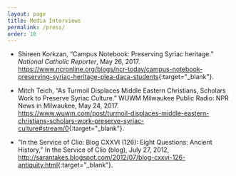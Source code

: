 ```yaml
---
layout: page
title: Media Interviews
permalink: /press/
order: 10
---
```


* Shireen Korkzan, “Campus Notebook: Preserving Syriac heritage.” _National Catholic
Reporter_, May 26, 2017. <https://www.ncronline.org/blogs/ncr-today/campus-notebook-preserving-syriac-heritage-plea-daca-students>{:target="_blank"}.

* Mitch Teich, “As Turmoil Displaces Middle Eastern Christians, Scholars Work to
Preserve Syriac Culture.” WUWM Milwaukee Public Radio: NPR News in Milwaukee,
May 24, 2017. <https://www.wuwm.com/post/turmoil-displaces-middle-eastern-christians-scholars-work-preserve-syriac-culture#stream/0>{:target="_blank"}.

* "In the Service of Clio: Blog CXXVI (126): Eight Questions: Ancient History," In the Service of Clio (blog), 
 July 27, 2012, <http://sarantakes.blogspot.com/2012/07/blog-cxxvi-126-antiquity.html>{:target="_blank"}.


[jekyll-organization]: https://github.com/jekyll
